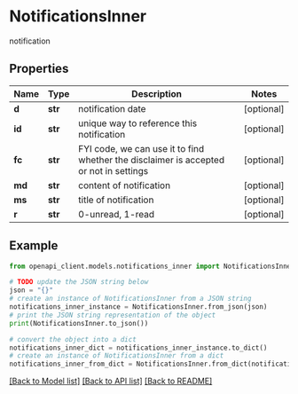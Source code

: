 # NotificationsInner

notification

## Properties

Name | Type | Description | Notes
------------ | ------------- | ------------- | -------------
**d** | **str** | notification date | [optional] 
**id** | **str** | unique way to reference this notification | [optional] 
**fc** | **str** | FYI code, we can use it to find whether the disclaimer is accepted or not in settings | [optional] 
**md** | **str** | content of notification | [optional] 
**ms** | **str** | title of notification | [optional] 
**r** | **str** | 0-unread, 1-read | [optional] 

## Example

```python
from openapi_client.models.notifications_inner import NotificationsInner

# TODO update the JSON string below
json = "{}"
# create an instance of NotificationsInner from a JSON string
notifications_inner_instance = NotificationsInner.from_json(json)
# print the JSON string representation of the object
print(NotificationsInner.to_json())

# convert the object into a dict
notifications_inner_dict = notifications_inner_instance.to_dict()
# create an instance of NotificationsInner from a dict
notifications_inner_from_dict = NotificationsInner.from_dict(notifications_inner_dict)
```
[[Back to Model list]](../README.md#documentation-for-models) [[Back to API list]](../README.md#documentation-for-api-endpoints) [[Back to README]](../README.md)


